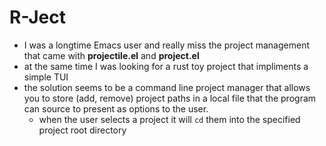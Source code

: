 # R-Ject

- I was a longtime Emacs user and really miss the project management that came with **projectile.el** and **project.el**
- at the same time I was looking for a rust toy project that impliments a simple TUI
- the solution seems to be a command line project manager that allows you to store (add, remove) project paths in a local file that the program can source to present as options to the user. 
  - when the user selects a project it will `cd` them into the specified project root directory
